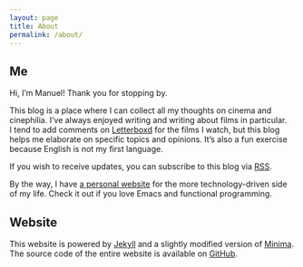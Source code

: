 ```yaml
---
layout: page
title: About
permalink: /about/
---
```


## Me

Hi, I’m Manuel! Thank you for stopping by.

This blog is a place where I can collect all my thoughts on cinema and
cinephilia. I’ve always enjoyed writing and writing about films in particular.
I tend to add comments on [Letterboxd](https://letterboxd.com/muberti/) for the films I watch, but this blog helps
me elaborate on specific topics and opinions. It’s also a fun exercise because
English is not my first language.

If you wish to receive updates, you can subscribe to this blog via [RSS](https://www.filmsinwords.eu/feed.xml).

By the way, I have [a personal website](https://www.manueluberti.eu/) for the more technology-driven side of my
life. Check it out if you love Emacs and functional programming.

## Website

This website is powered by [Jekyll](https://jekyllrb.com/) and a slightly modified version of [Minima](https://github.com/jekyll/minima). The
source code of the entire website is available on [GitHub](https://github.com/manuel-uberti/filmsinwords).

